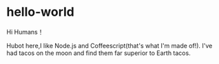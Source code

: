 # hello-world

Hi Humans！

Hubot here,I like Node.js and Coffeescript(that's what I'm made of!).
I've had tacos on the moon and find them far superior to Earth tacos.

